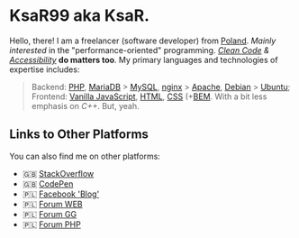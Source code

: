 # KsaR99 aka KsaR.

Hello, there! I am a freelancer (software developer) from [Poland](https://en.wikipedia.org/wiki/Poland). _Mainly interested_ in the "performance-oriented" programming. _[Clean Code](https://en.m.wiktionary.org/wiki/clean_code#Noun) & [Accessibility](https://en.m.wiktionary.org/wiki/accessibility#English:_design)_ **do matters too**.
My primary languages and technologies of expertise includes:
> Backend: [PHP](https://www.php.net/), [MariaDB](https://mariadb.org/) > [MySQL](https://www.mysql.com/), [nginx](https://nginx.org/en/) > [Apache](https://httpd.apache.org/), [Debian](https://www.debian.org/) > [Ubuntu](https://ubuntu.com/);
> Frontend: [Vanilla JavaScript](https://developer.mozilla.org/en-US/docs/Web/JavaScript), [HTML](https://developer.mozilla.org/en-US/docs/Glossary/HTML5), [CSS](https://developer.mozilla.org/en-US/docs/Web/CSS) (+[BEM](https://en.bem.info/methodology/quick-start/).
> With a bit less emphasis on _C++[](https://cplusplus.com/)_. But, yeah.

## Links to Other Platforms

You can also find me on other platforms:
- 🇬🇧 [StackOverflow](https://stackoverflow.com/users/5304702/ksar)
- 🇬🇧 [CodePen](https://codepen.io/ksar99)
- 🇵🇱 [Facebook 'Blog'](https://www.facebook.com/ksar.ciekawostki)
- 🇵🇱 [Forum WEB](https://www.forumweb.pl/profile.php?mode=viewprofile&u=20559)
- 🇵🇱 [Forum GG](https://forum.gg.pl/member/24876-ksar)
- 🇵🇱 [Forum PHP](http://forum.php.pl/KsaR_m85825.html)
